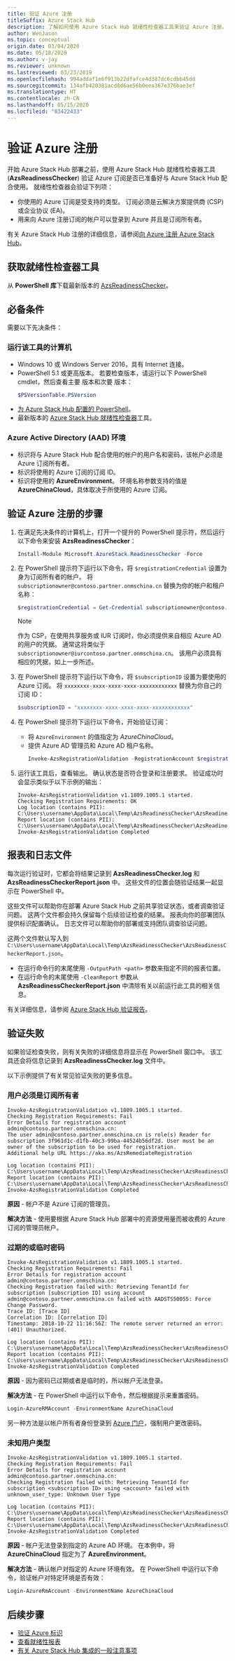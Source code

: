 ```yaml
---
title: 验证 Azure 注册
titleSuffix: Azure Stack Hub
description: 了解如何使用 Azure Stack Hub 就绪性检查器工具来验证 Azure 注册。
author: WenJason
ms.topic: conceptual
origin.date: 03/04/2020
ms.date: 05/18/2020
ms.author: v-jay
ms.reviewer: unknown
ms.lastreviewed: 03/23/2019
ms.openlocfilehash: 994addaf1e6f913b22dfafce4d387dc6cdbb45dd
ms.sourcegitcommit: 134afb420381acd8d6ae56b0eea367e376bae3ef
ms.translationtype: HT
ms.contentlocale: zh-CN
ms.lasthandoff: 05/15/2020
ms.locfileid: "83422433"
---
```

# <a name="validate-azure-registration"></a>验证 Azure 注册

开始 Azure Stack Hub 部署之前，使用 Azure Stack Hub 就绪性检查器工具 (**AzsReadinessChecker**) 验证 Azure 订阅是否已准备好与 Azure Stack Hub 配合使用。 就绪性检查器会验证下列项：

- 你使用的 Azure 订阅是受支持的类型。 订阅必须是云解决方案提供商 (CSP) 或企业协议 (EA)。
- 用来向 Azure 注册订阅的帐户可以登录到 Azure 并且是订阅所有者。

有关 Azure Stack Hub 注册的详细信息，请参阅[向 Azure 注册 Azure Stack Hub](azure-stack-registration.md)。

## <a name="get-the-readiness-checker-tool"></a>获取就绪性检查器工具

从 **PowerShell 库**下载最新版本的 [AzsReadinessChecker](https://aka.ms/AzsReadinessChecker)。  

## <a name="prerequisites"></a>必备条件

需要以下先决条件：

### <a name="the-computer-on-which-the-tool-runs"></a>运行该工具的计算机

- Windows 10 或 Windows Server 2016，具有 Internet 连接。
- PowerShell 5.1 或更高版本。 若要检查版本，请运行以下 PowerShell cmdlet，然后查看主要  版本和次要  版本：  
  ```powershell
  $PSVersionTable.PSVersion
  ```
- [为 Azure Stack Hub 配置的 PowerShell](azure-stack-powershell-install.md)。
- 最新版本的 [Azure Stack Hub 就绪性检查器](https://aka.ms/AzsReadinessChecker)工具。  

### <a name="azure-active-directory-aad-environment"></a>Azure Active Directory (AAD) 环境

- 标识将与 Azure Stack Hub 配合使用的帐户的用户名和密码，该帐户必须是 Azure 订阅所有者。  
- 标识将使用的 Azure 订阅的订阅 ID。
- 标识将使用的 **AzureEnvironment**。 环境名称参数支持的值是 **AzureChinaCloud**，具体取决于所使用的 Azure 订阅。

## <a name="steps-to-validate-the-azure-registration"></a>验证 Azure 注册的步骤

1. 在满足先决条件的计算机上，打开一个提升的 PowerShell 提示符，然后运行以下命令来安装 **AzsReadinessChecker**：

   ```powershell
   Install-Module Microsoft.AzureStack.ReadinessChecker -Force
   ```

2. 在 PowerShell 提示符下运行以下命令，将 `$registrationCredential` 设置为身为订阅所有者的帐户。 将 `subscriptionowner@contoso.partner.onmschina.cn` 替换为你的帐户和租户名称：

   ```powershell
   $registrationCredential = Get-Credential subscriptionowner@contoso.partner.onmschina.cn -Message "Enter Credentials for Subscription Owner"
   ```

   > [!NOTE]
   > 作为 CSP，在使用共享服务或 IUR 订阅时，你必须提供来自相应 Azure AD 的用户的凭据。 通常这将类似于 `subscriptionowner@iurcontoso.partner.onmschina.cn`。 该用户必须具有相应的凭据，如上一步所述。

3. 在 PowerShell 提示符下运行以下命令，将 `$subscriptionID` 设置为要使用的 Azure 订阅。 将 `xxxxxxxx-xxxx-xxxx-xxxx-xxxxxxxxxxxx` 替换为你自己的订阅 ID：

   ```powershell
   $subscriptionID = "xxxxxxxx-xxxx-xxxx-xxxx-xxxxxxxxxxxx"
   ```

4. 在 PowerShell 提示符下运行以下命令，开始验证订阅：

   - 将 `AzureEnvironment` 的值指定为 *AzureChinaCloud*。  
   - 提供 Azure AD 管理员和 Azure AD 租户名称。
      ```powershell
      Invoke-AzsRegistrationValidation -RegistrationAccount $registrationCredential -AzureEnvironment AzureChinaCloud -RegistrationSubscriptionID $subscriptionID
      ```

5. 运行该工具后，查看输出。 确认状态是否符合登录和注册要求。 验证成功时会显示类似于以下示例的输出：

   ```shell
   Invoke-AzsRegistrationValidation v1.1809.1005.1 started.
   Checking Registration Requirements: OK
   Log location (contains PII): C:\Users\username\AppData\Local\Temp\AzsReadinessChecker\AzsReadinessChecker.log
   Report location (contains PII): C:\Users\username\AppData\Local\Temp\AzsReadinessChecker\AzsReadinessCheckerReport.json
   Invoke-AzsRegistrationValidation Completed
   ```

## <a name="report-and-log-file"></a>报表和日志文件

每次运行验证时，它都会将结果记录到 **AzsReadinessChecker.log** 和 **AzsReadinessCheckerReport.json** 中。 这些文件的位置会随验证结果一起显示在 PowerShell 中。

这些文件可以帮助你在部署 Azure Stack Hub 之前共享验证状态，或者调查验证问题。 这两个文件都会持久保留每个后续验证检查的结果。 报表向你的部署团队提供标识配置确认。 日志文件可以帮助你的部署或支持团队调查验证问题。

这两个文件默认写入到 `C:\Users\username\AppData\Local\Temp\AzsReadinessChecker\AzsReadinessCheckerReport.json`。  

- 在运行命令行的末尾使用 `-OutputPath <path>` 参数来指定不同的报表位置。
- 在运行命令的末尾使用 `-CleanReport` 参数从 **AzsReadinessCheckerReport.json** 中清除有关以前运行此工具的相关信息。

有关详细信息，请参阅 [Azure Stack Hub 验证报告](azure-stack-validation-report.md)。

## <a name="validation-failures"></a>验证失败

如果验证检查失败，则有关失败的详细信息将显示在 PowerShell 窗口中。 该工具还会将信息记录到 **AzsReadinessChecker.log** 文件中。

以下示例提供了有关常见验证失败的更多信息。

### <a name="user-must-be-an-owner-of-the-subscription"></a>用户必须是订阅所有者

```shell
Invoke-AzsRegistrationValidation v1.1809.1005.1 started.
Checking Registration Requirements: Fail
Error Details for registration account admin@contoso.partner.onmschina.cn:
The user admin@contoso.partner.onmschina.cn is role(s) Reader for subscription 3f961d1c-d1fb-40c3-99ba-44524b56df2d. User must be an owner of the subscription to be used for registration.
Additional help URL https://aka.ms/AzsRemediateRegistration

Log location (contains PII): C:\Users\username\AppData\Local\Temp\AzsReadinessChecker\AzsReadinessChecker.log
Report location (contains PII): C:\Users\username\AppData\Local\Temp\AzsReadinessChecker\AzsReadinessCheckerReport.json
Invoke-AzsRegistrationValidation Completed
```

**原因** - 帐户不是 Azure 订阅的管理员。

**解决方法** - 使用要根据 Azure Stack Hub 部署中的资源使用量而被收费的 Azure 订阅的管理员帐户。

### <a name="expired-or-temporary-password"></a>过期的或临时密码

```shell
Invoke-AzsRegistrationValidation v1.1809.1005.1 started.
Checking Registration Requirements: Fail
Error Details for registration account admin@contoso.partner.onmschina.cn:
Checking Registration failed with: Retrieving TenantId for subscription [subscription ID] using account admin@contoso.partner.onmschina.cn failed with AADSTS50055: Force Change Password.
Trace ID: [Trace ID]
Correlation ID: [Correlation ID]
Timestamp: 2018-10-22 11:16:56Z: The remote server returned an error: (401) Unauthorized.

Log location (contains PII): C:\Users\username\AppData\Local\Temp\AzsReadinessChecker\AzsReadinessChecker.log
Report location (contains PII): C:\Users\username\AppData\Local\Temp\AzsReadinessChecker\AzsReadinessCheckerReport.json
Invoke-AzsRegistrationValidation Completed
```

**原因** - 因为密码已过期或者是临时的，所以帐户无法登录。

**解决方法** - 在 PowerShell 中运行以下命令，然后根据提示来重置密码。

```powershell
Login-AzureRMAccount -EnvironmentName AzureChinaCloud
```

另一种方法是以帐户所有者身份登录到 [Azure 门户](https://portal.azure.cn)，强制用户更改密码。

### <a name="unknown-user-type"></a>未知用户类型  

```shell
Invoke-AzsRegistrationValidation v1.1809.1005.1 started.
Checking Registration Requirements: Fail
Error Details for registration account admin@contoso.partner.onmschina.cn:
Checking Registration failed with: Retrieving TenantId for subscription <subscription ID> using <account> failed with unknown_user_type: Unknown User Type

Log location (contains PII): C:\Users\username\AppData\Local\Temp\AzsReadinessChecker\AzsReadinessChecker.log
Report location (contains PII): C:\Users\username\AppData\Local\Temp\AzsReadinessChecker\AzsReadinessCheckerReport.json
Invoke-AzsRegistrationValidation Completed
```

**原因** - 帐户无法登录到指定的 Azure AD 环境。 在本例中，将 **AzureChinaCloud** 指定为了 **AzureEnvironment**。  

**解决方法** - 确认帐户对指定的 Azure 环境有效。 在 PowerShell 中运行以下命令，验证帐户对特定环境是否有效：

```powershell
Login-AzureRmAccount -EnvironmentName AzureChinaCloud
```

## <a name="next-steps"></a>后续步骤

- [验证 Azure 标识](azure-stack-validate-identity.md)
- [查看就绪性报表](azure-stack-validation-report.md)
- [有关 Azure Stack Hub 集成的一般注意事项](azure-stack-datacenter-integration.md)
